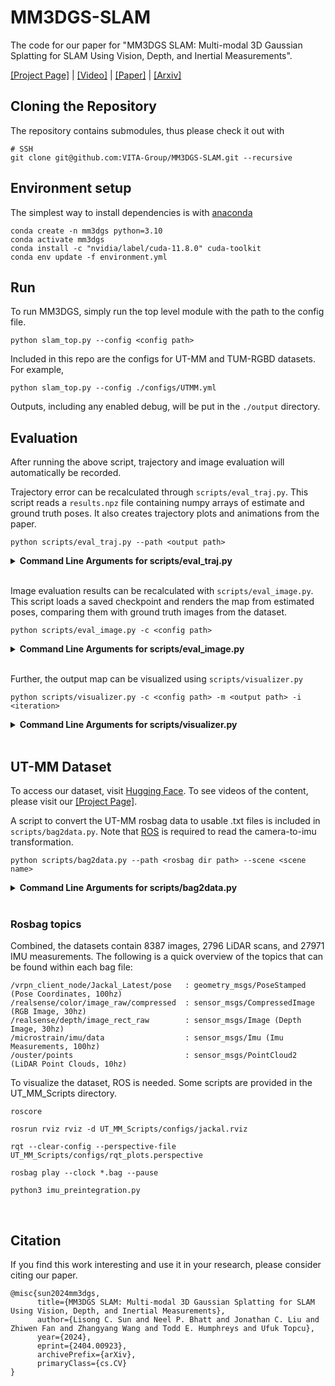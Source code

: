# MM3DGS-SLAM

The code for our paper for "MM3DGS SLAM: Multi-modal 3D Gaussian Splatting for SLAM Using
Vision, Depth, and Inertial Measurements".

[[Project Page]](https://vita-group.github.io/MM3DGS-SLAM/) | [[Video]](https://www.youtube.com/watch?v=drf6UxehChE) | [[Paper]](https://arxiv.org/pdf/2404.00923.pdf) | [[Arxiv]](https://arxiv.org/abs/2404.00923)

## Cloning the Repository

The repository contains submodules, thus please check it out with

```shell
# SSH
git clone git@github.com:VITA-Group/MM3DGS-SLAM.git --recursive
```

## Environment setup

The simplest way to install dependencies is with
[anaconda](https://www.anaconda.com/)

```shell
conda create -n mm3dgs python=3.10
conda activate mm3dgs
conda install -c "nvidia/label/cuda-11.8.0" cuda-toolkit
conda env update -f environment.yml
```

## Run

To run MM3DGS, simply run the top level module with the path to the config
file.

```shell
python slam_top.py --config <config path>
```

Included in this repo are the configs for UT-MM and TUM-RGBD datasets. For
example,

```shell
python slam_top.py --config ./configs/UTMM.yml
```

Outputs, including any enabled debug, will be put in the `./output` directory.

## Evaluation

After running the above script, trajectory and image evaluation will
automatically be recorded.

Trajectory error can be recalculated through `scripts/eval_traj.py`.
This script reads a `results.npz` file containing numpy arrays of estimate
and ground truth poses.
It also creates trajectory plots and animations from the paper.

```shell
python scripts/eval_traj.py --path <output path>
```

<details>
<summary><span style="font-weight: bold;">Command Line Arguments for scripts/eval_traj.py</span></summary>

#### --path

Path to the output directory containing a `results.npz` file

#### --video

Add this flag to animate the plot

</details>
<br>

Image evaluation results can be recalculated with `scripts/eval_image.py`.
This script loads a saved checkpoint and renders the map from estimated poses,
comparing them with ground truth images from the dataset.

```shell
python scripts/eval_image.py -c <config path>
```

<details>
<summary><span style="font-weight: bold;">Command Line Arguments for scripts/eval_image.py</span></summary>

#### --config / -c

Path to the config file

#### --output / -o

Optional. Path to the output directory if not defined in config file

#### --iteration / -i

Optional. Iteration checkpoint to evaluate if not defined in config file

</details>
<br>

Further, the output map can be visualized using `scripts/visualizer.py`

```shell
python scripts/visualizer.py -c <config path> -m <output path> -i <iteration>
```

<details>
<summary><span style="font-weight: bold;">Command Line Arguments for scripts/visualizer.py</span></summary>

#### --config / -c

Path to the config file

#### --model / -m

Path to the output directory containing a `results.npz` file and `point_cloud` directory

#### --iteration / -i

Iteration number of the output

#### --online

Add this flag to animate the visualizer along the trajectory path

</details>
<br>

## UT-MM Dataset

To access our dataset, visit [Hugging Face](https://huggingface.co/datasets/neel1302/UT-MM/tree/main). To see videos of the content, please visit our [[Project Page]](https://vita-group.github.io/MM3DGS-SLAM/).

A script to convert the UT-MM rosbag data to usable .txt files is included in
`scripts/bag2data.py`. Note that [ROS](https://wiki.ros.org/ROS/Installation)
is required to read the camera-to-imu transformation.

```shell
python scripts/bag2data.py --path <rosbag dir path> --scene <scene name>
```

<details>
<summary><span style="font-weight: bold;">Command Line Arguments for scripts/bag2data.py</span></summary>

#### --path

Path to the directory containing rosbags

#### --scene

Name of the scene to read

</details>
<br>

### Rosbag topics

Combined, the datasets contain 8387 images, 2796 LiDAR scans, and 27971 IMU measurements. The following is a quick overview of the topics that can be found within each bag file:

```
/vrpn_client_node/Jackal_Latest/pose   : geometry_msgs/PoseStamped (Pose Coordinates, 100hz)
/realsense/color/image_raw/compressed  : sensor_msgs/CompressedImage (RGB Image, 30hz)
/realsense/depth/image_rect_raw        : sensor_msgs/Image (Depth Image, 30hz)
/microstrain/imu/data                  : sensor_msgs/Imu (Imu Measurements, 100hz)
/ouster/points                         : sensor_msgs/PointCloud2 (LiDAR Point Clouds, 10hz)
```

To visualize the dataset, ROS is needed. Some scripts are provided in the UT_MM_Scripts directory.

```
roscore

rosrun rviz rviz -d UT_MM_Scripts/configs/jackal.rviz

rqt --clear-config --perspective-file UT_MM_Scripts/configs/rqt_plots.perspective

rosbag play --clock *.bag --pause

python3 imu_preintegration.py
```

<br>

## Citation

If you find this work interesting and use it in your research, please consider citing our paper.

```
@misc{sun2024mm3dgs,
      title={MM3DGS SLAM: Multi-modal 3D Gaussian Splatting for SLAM Using Vision, Depth, and Inertial Measurements},
      author={Lisong C. Sun and Neel P. Bhatt and Jonathan C. Liu and Zhiwen Fan and Zhangyang Wang and Todd E. Humphreys and Ufuk Topcu},
      year={2024},
      eprint={2404.00923},
      archivePrefix={arXiv},
      primaryClass={cs.CV}
}
```
